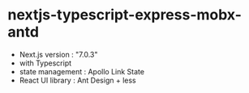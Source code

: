 # nextjs-typescript-express-mobx-antd

* Next.js version : "7.0.3"
* with Typescript
* state management : Apollo Link State
* React UI library : Ant Design + less
